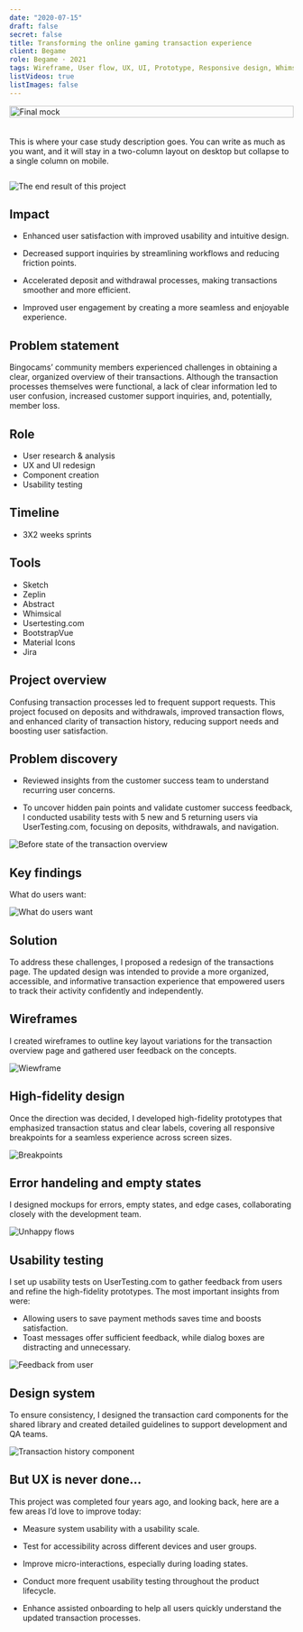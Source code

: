 ```yaml
---
date: "2020-07-15"
draft: false
secret: false
title: Transforming the online gaming transaction experience
client: Begame
role: Begame · 2021
tags: Wireframe, User flow, UX, UI, Prototype, Responsive design, Whimsical, Marwel app, Sketch, Zeplin, Jira
listVideos: true
listImages: false
---
```


<div class="container">
    
  <div class="case-study-image">
    <img src="/works/begame-transaction-history/Transaction_00000.png" alt="Final mock" />
  </div>

  <div class="case-study-text">
    <p>This is where your case study description goes. You can write as much as you want, and it will stay in a two-column layout on desktop but collapse to a single column on mobile.</p>
  </div>

</div>

![The end result of this project](/works/begame-transaction-history/Transaction_01.png "Final mocks")

## Impact
- Enhanced user satisfaction with improved usability and intuitive design.

- Decreased support inquiries by streamlining workflows and reducing friction points.

- Accelerated deposit and withdrawal processes, making transactions smoother and more efficient.

- Improved user engagement by creating a more seamless and enjoyable experience.

## Problem statement
Bingocams’ community members experienced challenges in obtaining a clear, organized overview of their transactions. Although the transaction processes themselves were functional, a lack of clear information led to user confusion, increased customer support inquiries, and, potentially, member loss.

## Role
- User research & analysis
- UX and UI redesign
- Component creation
- Usability testing

## Timeline
- 3X2 weeks sprints

## Tools
- Sketch
- Zeplin
- Abstract
- Whimsical
- Usertesting.com
- BootstrapVue
- Material Icons
- Jira

## Project overview
Confusing transaction processes led to frequent support requests. This project focused on deposits and withdrawals, improved transaction flows, and enhanced clarity of transaction history, reducing support needs and boosting user satisfaction.

## Problem discovery
- Reviewed insights from the customer success team to understand recurring user concerns.

- To uncover hidden pain points and validate customer success feedback, I conducted usability tests with 5 new and 5 returning users via UserTesting.com, focusing on deposits, withdrawals, and navigation.

![Before state of the transaction overview](/works/begame-transaction-history/Transaction_02.png "Preview of transactions before the redesign")

## Key findings
What do users want: 

![What do users want](/works/begame-transaction-history/Transaction_03.png "List of users' needs")


## Solution
To address these challenges, I proposed a redesign of the transactions page. The updated design was intended to provide a more organized, accessible, and informative transaction experience that empowered users to track their activity confidently and independently.

## Wireframes
I created wireframes to outline key layout variations for the transaction overview page and gathered user feedback on the concepts.

![Wiewframe](/works/begame-transaction-history/Transaction_04.png "Concepts of new transaction")

## High-fidelity design
Once the direction was decided, I developed high-fidelity prototypes that emphasized transaction status and clear labels, covering all responsive breakpoints for a seamless experience across screen sizes.

![Breakpoints](/works/begame-transaction-history/Transaction_06.png "Preview of all breakpoints and how cards were set up")

## Error handeling and empty states
I designed mockups for errors, empty states, and edge cases, collaborating closely with the development team.

![Unhappy flows](/works/begame-transaction-history/Transaction_07.png "Preview of all errors that can happen during deposit and withdrawal")

## Usability testing 
I set up usability tests on UserTesting.com to gather feedback from users and refine the high-fidelity prototypes. The most important insights from were: 
- Allowing users to save payment methods saves time and boosts satisfaction.
- Toast messages offer sufficient feedback, while dialog boxes are distracting and unnecessary.

![Feedback from user](/works/begame-transaction-history/Transaction_08.png "Being able to see the status of my transactions gives me such peace of mind, especially compared to before. Depositing and withdrawing is now a breeze!")

## Design system
To ensure consistency, I designed the transaction card components for the shared library and created detailed guidelines to support development and QA teams.

![Transaction history component](/works/begame-transaction-history/Transaction_05.png "Transaction cards in component library")

## But UX is never done...
This project was completed four years ago, and looking back, here are a few areas I’d love to improve today:

- Measure system usability with a usability scale.

- Test for accessibility across different devices and user groups.

- Improve micro-interactions, especially during loading states.

- Conduct more frequent usability testing throughout the product lifecycle.

- Enhance assisted onboarding to help all users quickly understand the updated transaction processes.


<style>
    .container {
        display: flex;
        flex-wrap: wrap;
        gap: 20px;
    }

    .case-study-text, .case-study-image {
        flex: 1;
        min-width: 300px;
    }

    .case-study-image img {
        width: 100%;
        height: auto;
    }

    @media (max-width: 768px) {
        .case-study-container {
            flex-direction: column;
        }
    }
</style>